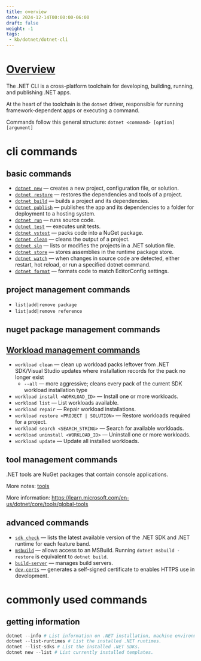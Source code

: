 ```yaml
---
title: overview
date: 2024-12-14T00:00:00-06:00
draft: false
weight: -1
tags:
 - kb/dotnet/dotnet-cli
---
```


# [Overview](https://learn.microsoft.com/en-us/dotnet/core/tools/)
The .NET CLI is a cross-platform toolchain for developing, building, running, and publishing .NET apps.

At the heart of the toolchain is the `dotnet` driver, responsible for running framework-dependent apps or executing a command.

Commands follow this general structure: `dotnet <command> [option] [argument]`

# cli commands
## basic commands
- [`dotnet new`](https://learn.microsoft.com/en-us/dotnet/core/tools/dotnet-new) — creates a new project, configuration file, or solution.
- [`dotnet restore`](https://learn.microsoft.com/en-us/dotnet/core/tools/dotnet-restore) — restores the dependencies and tools of a project.
- [`dotnet build`](https://learn.microsoft.com/en-us/dotnet/core/tools/dotnet-build) — builds a project and its dependencies.
- [`dotnet publish`](https://learn.microsoft.com/en-us/dotnet/core/tools/dotnet-publish) — publishes the app and its dependencies to a folder for deployment to a hosting system.
- [`dotnet run`](https://learn.microsoft.com/en-us/dotnet/core/tools/dotnet-run) — runs source code.
- [`dotnet test`](https://learn.microsoft.com/en-us/dotnet/core/tools/dotnet-test) — executes unit tests.
- [`dotnet vstest`](https://learn.microsoft.com/en-us/dotnet/core/tools/dotnet-pack) — packs code into a NuGet package.
- [`dotnet clean`](https://learn.microsoft.com/en-us/dotnet/core/tools/dotnet-clean) — cleans the output of a project.
- [`dotnet sln`](https://learn.microsoft.com/en-us/dotnet/core/tools/dotnet-sln) — lists or modifies the projects in a .NET solution file.
- [`dotnet store`](https://learn.microsoft.com/en-us/dotnet/core/tools/dotnet-store) — stores assemblies in the runtime package store.
- [`dotnet watch`](https://learn.microsoft.com/en-us/dotnet/core/tools/dotnet-watch) — when changes in source code are detected, either restart, hot reload, or run a specified dotnet command.
- [`dotnet format`](https://learn.microsoft.com/en-us/dotnet/core/tools/dotnet-format) — formats code to match EditorConfig settings.

## project management commands
- `list|add|remove package`
- `list|add|remove reference`

## nuget package management commands

## [Workload management commands](https://learn.microsoft.com/en-us/dotnet/core/tools/dotnet-workload)
- `workload clean` — clean up workload packs leftover from .NET SDK/Visual Studio updates where installation records for the pack no longer exist
  - `--all` — more aggressive; cleans every pack of the current SDK workload installation type
- `workload install <WORKLOAD_ID>` — Install one or more workloads.
- `workload list` — List workloads available.
- `workload repair` — Repair workload installations.
- `workload restore <PROJECT | SOLUTION>` — Restore workloads required for a project.
- `workload search <SEARCH_STRING>` — Search for available workloads.
- `workload uninstall <WORKLOAD_ID>` — Uninstall one or more workloads.
- `workload update` — Update all installed workloads.

## tool management commands
.NET tools are NuGet packages that contain console applications.

More notes: [tools](./tools/overview.md)

More information: https://learn.microsoft.com/en-us/dotnet/core/tools/global-tools

## advanced commands
- [`sdk check`](https://learn.microsoft.com/en-us/dotnet/core/tools/dotnet-sdk-check) — lists the latest available version of the .NET SDK and .NET runtime for each feature band.
- [`msbuild`](https://learn.microsoft.com/en-us/dotnet/core/tools/dotnet-msbuild) — allows access to an MSBuild. Running `dotnet msbuild -restore` is equivalent to `dotnet build`.
- [`build-server`](https://learn.microsoft.com/en-us/dotnet/core/tools/dotnet-build-server) — manages build servers.
- [`dev-certs`](https://learn.microsoft.com/en-us/dotnet/core/tools/dotnet-dev-certs) — generates a self-signed certificate to enables HTTPS use in development.

# commonly used commands
## getting information
```powershell
dotnet --info # List information on .NET installation, machine environment, etc
dotnet --list-runtimes # List the installed .NET runtimes.
dotnet --list-sdks # List the installed .NET SDKs.
dotnet new --list # List currently installed templates.
```
